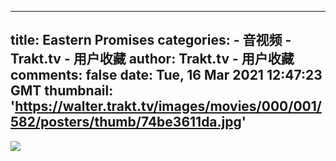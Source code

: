 
---
title: Eastern Promises
categories: 
    - 音视频
    - Trakt.tv - 用户收藏
author: Trakt.tv - 用户收藏
comments: false
date: Tue, 16 Mar 2021 12:47:23 GMT
thumbnail: 'https://walter.trakt.tv/images/movies/000/001/582/posters/thumb/74be3611da.jpg'
---

<div>   
<img src="https://walter.trakt.tv/images/movies/000/001/582/posters/thumb/74be3611da.jpg" style="max-width: 100%;" referrerpolicy="no-referrer">  
</div>
            